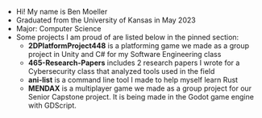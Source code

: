- Hi! My name is Ben Moeller  
- Graduated from the University of Kansas in May 2023
- Major: Computer Science  
- Some projects I am proud of are listed below in the pinned section:
  * **2DPlatformProject448** is a platforming game we made as a group project in Unity and C# for my Software Engineering class
  * **465-Research-Papers** includes 2 research papers I wrote for a Cybersecurity class that analyzed tools used in the field
  * **ani-list** is a command line tool I made to help myself learn Rust
  * **MENDAX** is a multiplayer game we made as a group project for our Senior Capstone project. It is being made in the Godot game engine with GDScript.
